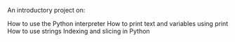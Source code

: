 An introductory project on:

How to use the Python interpreter
How to print text and variables using print
How to use strings
Indexing and slicing in Python
